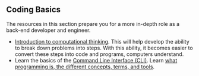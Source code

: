 ## Coding Basics

The resources in this section prepare you for a more in-depth role as a back-end developer and engineer.

- [Introduction to computational thinking](https://www.youtube.com/playlist?list=PLOH1yQDlHYlkk9-JqQiyGmatxIzcuXB06). This will help develop the ability to break down problems into steps. With this ability, it becomes easier to convert these steps into code and programs, computers understand.
- Learn the basics of the [Command Line Interface (CLI)](https://www.udacity.com/course/shell-workshop--ud206).
Learn [what programming is, the different concepts, terms, and tools](https://www.udacity.com/course/what-is-programming--ud994).